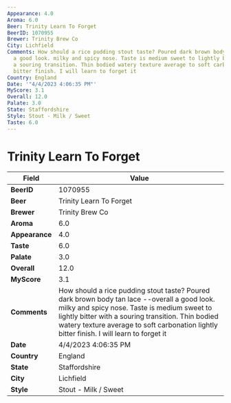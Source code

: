```yaml
---
Appearance: 4.0
Aroma: 6.0
Beer: Trinity Learn To Forget
BeerID: 1070955
Brewer: Trinity Brew Co
City: Lichfield
Comments: How should a rice pudding stout taste? Poured dark brown body tan lace --overall
  a good look. milky and spicy nose. Taste is medium sweet to lightly bitter with
  a souring transition. Thin bodied watery texture average to soft carbonation lightly
  bitter finish. I will learn to forget it
Country: England
Date: '"4/4/2023 4:06:35 PM"'
MyScore: 3.1
Overall: 12.0
Palate: 3.0
State: Staffordshire
Style: Stout - Milk / Sweet
Taste: 6.0
---
```


# Trinity Learn To Forget

| Field         | Value |
|---------------|-------|
| **BeerID** | 1070955 |
| **Beer** | Trinity Learn To Forget |
| **Brewer** | Trinity Brew Co |
| **Aroma** | 6.0 |
| **Appearance** | 4.0 |
| **Taste** | 6.0 |
| **Palate** | 3.0 |
| **Overall** | 12.0 |
| **MyScore** | 3.1 |
| **Comments** | How should a rice pudding stout taste? Poured dark brown body tan lace --overall a good look. milky and spicy nose. Taste is medium sweet to lightly bitter with a souring transition. Thin bodied watery texture average to soft carbonation lightly bitter finish. I will learn to forget it |
| **Date** | 4/4/2023 4:06:35 PM |
| **Country** | England |
| **State** | Staffordshire |
| **City** | Lichfield |
| **Style** | Stout - Milk / Sweet |
